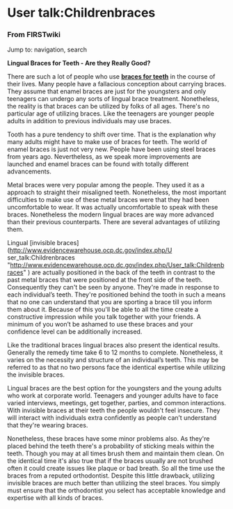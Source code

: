 

# User talk:Childrenbraces

### From FIRSTwiki

Jump to: navigation, search

**Lingual Braces for Teeth - Are they Really Good?**

  

There are such a lot of people who use [**braces for
teeth**](http://www.georgetownbraces.com/ "http://www.georgetownbraces.com/" )
in the course of their lives. Many people have a fallacious conception about
carrying braces. They assume that enamel braces are just for the youngsters
and only teenagers can undergo any sorts of lingual brace treatment.
Nonetheless, the reality is that braces can be utilized by folks of all ages.
There's no particular age of utilizing braces. Like the teenagers are younger
people adults in addition to previous individuals may use braces.

Tooth has a pure tendency to shift over time. That is the explanation why many
adults might have to make use of braces for teeth. The world of enamel braces
is just not very new. People have been using steel braces from years ago.
Nevertheless, as we speak more improvements are launched and enamel braces can
be found with totally different advancements.

Metal braces were very popular among the people. They used it as a approach to
straight their misaligned teeth. Nonetheless, the most important difficulties
to make use of these metal braces were that they had been uncomfortable to
wear. It was actually uncomfortable to speak with these braces. Nonetheless
the modern lingual braces are way more advanced than their previous
counterparts. There are several advantages of utilizing them.

Lingual [invisible braces](http://www.evidencewarehouse.ocp.dc.gov/index.php/U
ser_talk:Childrenbraces
"http://www.evidencewarehouse.ocp.dc.gov/index.php/User_talk:Childrenbraces" )
are actually positioned in the back of the teeth in contrast to the past metal
braces that were positioned at the front side of the teeth. Consequently they
can't be seen by anyone. They're made in response to each individual’s teeth.
They're positioned behind the tooth in such a means that no one can understand
that you are sporting a brace till you inform them about it. Because of this
you'll be able to all the time create a constructive impression while you talk
together with your friends. A minimum of you won’t be ashamed to use these
braces and your confidence level can be additionally increased.

Like the traditional braces lingual braces also present the identical results.
Generally the remedy time take 6 to 12 months to complete. Nonetheless, it
varies on the necessity and structure of an individual’s teeth. This may be
referred to as that no two persons face the identical expertise while
utilizing the invisible braces.

Lingual braces are the best option for the youngsters and the young adults who
work at corporate world. Teenagers and younger adults have to face varied
interviews, meetings, get together, parties, and common interactions. With
invisible braces at their teeth the people wouldn't feel insecure. They will
interact with individuals extra confidently as people can’t understand that
they're wearing braces.

Nonetheless, these braces have some minor problems also. As they're placed
behind the teeth there's a probability of sticking meals within the teeth.
Though you may at all times brush them and maintain them clean. On the
identical time it's also true that if the braces usually are not brushed often
it could create issues like plaque or bad breath. So all the time use the
braces from a reputed orthodontist. Despite this little drawback, utilizing
invisible braces are much better than utilizing the steel braces. You simply
must ensure that the orthodontist you select has acceptable knowledge and
expertise with all kinds of braces.

